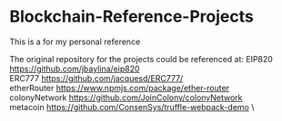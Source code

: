 # Blockchain-Reference-Projects

This is a for my personal reference

The original repository for the projects could be referenced at:
EIP820 https://github.com/jbaylina/eip820 \
ERC777 https://github.com/jacquesd/ERC777/ \
etherRouter https://www.npmjs.com/package/ether-router \
colonyNetwork https://github.com/JoinColony/colonyNetwork \
metacoin https://github.com/ConsenSys/truffle-webpack-demo \

